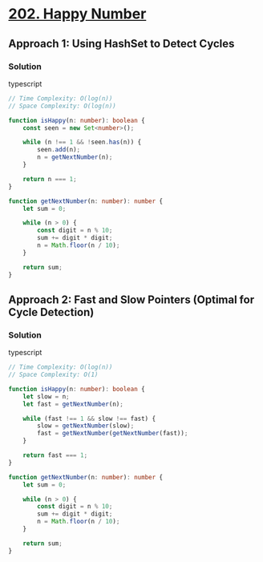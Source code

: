 # [202. Happy Number](https://leetcode.com/problems/happy-number/)

## Approach 1: Using HashSet to Detect Cycles

### Solution
typescript
```typescript
// Time Complexity: O(log(n))
// Space Complexity: O(log(n))

function isHappy(n: number): boolean {
    const seen = new Set<number>();

    while (n !== 1 && !seen.has(n)) {
        seen.add(n);
        n = getNextNumber(n);
    }

    return n === 1;
}

function getNextNumber(n: number): number {
    let sum = 0;

    while (n > 0) {
        const digit = n % 10;
        sum += digit * digit;
        n = Math.floor(n / 10);
    }

    return sum;
}
```

## Approach 2: Fast and Slow Pointers (Optimal for Cycle Detection)

### Solution
typescript
```typescript
// Time Complexity: O(log(n))
// Space Complexity: O(1)

function isHappy(n: number): boolean {
    let slow = n;
    let fast = getNextNumber(n);

    while (fast !== 1 && slow !== fast) {
        slow = getNextNumber(slow);
        fast = getNextNumber(getNextNumber(fast));
    }

    return fast === 1;
}

function getNextNumber(n: number): number {
    let sum = 0;

    while (n > 0) {
        const digit = n % 10;
        sum += digit * digit;
        n = Math.floor(n / 10);
    }

    return sum;
}
```

